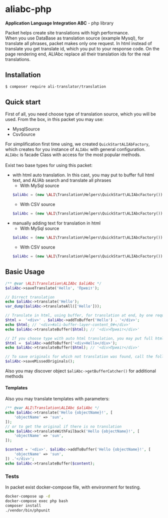 # aliabc-php
**Application Language Integration ABC** - php library

Packet helps create site translations with high performance.<br>
When you use DataBase as translation source (example Mysql), for translate all phrases, packet makes only one request.
In html instead of translate you get translate id, which you put to your response code. On the page rendering end, ALIAbc replace all their translation ids for the real translations. 

## Installation

```bash
$ composer require ali-translator/translation
```

## Quick start
First of all, you need choose type of translation source, which you will be used.
From the box, in this packet you may use:
* MysqlSource
* CsvSource

For simplification first time using, we created `QuickStartALIAbFactory`, which creates for you instance of `ALIAbc` with general configuration.<br>
`ALIAbc` is facade Class with access for the most popular methods.<br>
<br>
Exist two base types for using this packet:
* with html auto translation. In this cast, you may put to buffer full html text, and ALIAb search and translate all phrases
    * With MySql source 
    ```php
    $aliAbc = (new \ALI\Translation\Helpers\QuickStart\ALIAbcFactory())->createALIByHtmlBufferMysqlSource((new PDO('mysql:dbname=test;host=mysql', 'root', 'root')),'en','ua');
    ```
    * With CSV source 
    ```php
    $aliAbc = (new \ALI\Translation\Helpers\QuickStart\ALIAbcFactory())->createALIByHtmlBufferCsvSource('/path/to/writable/directory/for/translation','en','ua');
    ```
* manually adding text for translation in html
    * With MySql source 
    ```php
    $aliAbc = (new \ALI\Translation\Helpers\QuickStart\ALIAbcFactory())->createALIByMysqlSource((new PDO('mysql:dbname=test;host=mysql', 'root', 'root')),'en','ua');
    ```
    * With CSV source 
    ```php
    $aliAbc = (new \ALI\Translation\Helpers\QuickStart\ALIAbcFactory())->createALIByCsvSource('/path/to/writable/directory/for/translation','en','ua'))
    ```


## Basic Usage

```php
/** @var \ALI\Translation\ALIAbc $aliAbc */
$aliAbc->saveTranslate('Hello', 'Привіт');

// Dirrect translation
echo $aliAbc->translate('Hello');
var_dump($aliAbc->translateAll(['Hello']));

// Translate in html, using buffer, for translation at end, by one request for Source
$html =  '<div>' . $aliAbc->addToBuffer('Hello') . '</div>';
echo $html; // '<div>#ali-buffer-layer-content_0#</div>'
echo $aliAbc->translateBuffer($html); // '<div>Привіт</div>'

// If you choose type with auto html translation, you may put full html code for tanslate
$html =  $aliAbc->addToBuffer('<div>Hello</div>');
echo $aliAbc->translateBuffer($html); // '<div>Привіт</div>'

// To save originals for which not translation was found, call the following method:
$aliAbc->saveMissedOriginals();
```
Also you may discover object `$aliAbc->getBufferCatcher()` for additional methods

#### Templates

Also you may translate templates with parameters:

```php
/** @var ALI\Translation\ALIAbc $aliAbc */
echo $aliAbc->translate('Hello {objectName}!', [
    'objectName' => 'sun',
]);
// or to get the original if there is no translation
echo $aliAbc->translateWithFailback('Hello {objectName}!', [
    'objectName' => 'sun',
]);

$content = '<div>'. $aliAbc->addToBuffer('Hello {objectName}!', [
    'objectName' => 'sun',
]) .'</div>';
echo $aliAbc->translateBuffer($content);

```

### Tests
In packet exist docker-compose file, with environment for testing.
```bash
docker-compose up -d
docker-compose exec php bash
composer install
./vendor/bin/phpunit
``` 
